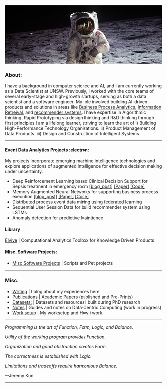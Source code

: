 
![Alt text](nasa.jpg)

###  About:

I have a background in computer science and AI, and I am currently working as a Data Scientist at UNSW. Previously, I worked with the core teams of several early-stage and high-growth startups, serving as both a data scientist and a software engineer. My role involved building AI-driven products and solutions in areas like [Business Process Analytics](https://www.asjadk.com/deepprocess/), [Information Retreival](https://www.asjadk.com/semantic_search/), and [recommender systems](https://www.asjadk.com/music/). I have expertise in Algorithmic thinking, Rapid Prototyping via design thinking and R&D thinking through first principles.I am a lifelong learner, striving to learn the art of i) Building High-Performance Technology Organizations. ii) Product Management of Data Products. iii) Design and Construction of Intelligent Systems

----

#### Event Data Analytics Projects  :electron:	

My projects incorporate emerging machine intelligence technologies and explore applications of augmented intelligence for effective decision making under uncertainty.

- Deep Reinforcement Learning based Clinical Decision Support for Sepsis treatment in emergency room  [[blog_post]](https://www.asjadk.com/decision_support/) [[Paper]](https://link.springer.com/chapter/10.1007/978-3-030-91431-8_2) [[Code]](https://github.com/asjad99/MIMIC_RL_COACH)
- Memory Augmented Neural Networks for supporting business process execution [[blog_post]](https://www.asjadk.com/deepprocess/) [[Paper]](https://link.springer.com/chapter/10.1007/978-3-030-91431-8_2) [[Code]](https://www.github.com/asjad99/DeepProcess)
- Distributed process event data mining using federated learning
- Sequential User Session Data for build recommender system using LSTMs     
- Anomaly detection for predictive Maintience

#### Library 

[Elvive](https://github.com/asjad99/Elvive) | Computational Analytics Toolbox for Knowledge Driven Products

#### Misc. Software Projects: 

- [Misc Software Projects](https://github.com/asjad99/software_directory/blob/main/README.md)  | Scripts and Pet projects 
----


### Misc.

- [Writing](https://www.asjadk.com/) |  I blog about my experiences here 
- [Publications](https://scholar.google.com.au/citations?user=3dLAqxwAAAAJ&hl=en&oi=sra) | Academic Papers (published and Pre-Prints)
- [Datasets:](https://www.kaggle.com/asjad99) | Datasets and resources I built during PhD research
- [Notes](https://github.com/asjad99/knowledge_base) | Guides and notes on Data-Centric Computing (work in progress)  
- [Work setup](https://github.com/asjad99/software_directory/blob/main/pc_build.md) | My worksetup and How i work 

-----------

*Programming is the art of Function, Form, Logic, and Balance.*

*Utility of the working program provides Function.*

*Organization and good abstraction creates Form.*

*The correctness is established with Logic.*

*Limitations and tradeoffs require harmonious Balance.*

--Jeremy Kun



-----------


<!---
 Systems Programming Rust (OS + databases)

Databases, 
http://www.gotw.ca/publications/concurrency-ddj.htm
https://news.ycombinator.com/item?id=27647079
-->


<!-- Moonshots: 
https://github.com/ossu/computer-science#readme
Human-level concept learning through probabilistic program induction
Going deep into langauge, reinforcement learning 
<a href="">
  <img align="center" src="https://github-readme-streak-stats.herokuapp.com/?user=asjad99&theme=blue-green" />
</a>
<!-- 
https://www.cs.cornell.edu/jeh/book.pdf
https://web.stanford.edu/class/cs168/index.html
- BDI systems 

<!--unity ant simulation
https://www.youtube.com/watch?v=X-iSQQgOd1A

<!-- inspiration: 
https://paperswithcode.com/sota
also see data products and newsletters: 
<!-- 
-



"A person often meets his destiny on the road he took to avoid it."

*“If you want to build a ship, don't drum up the men to gather wood, divide the work, and give orders. Instead, teach them to yearn for the vast and endless sea.”*
--->





